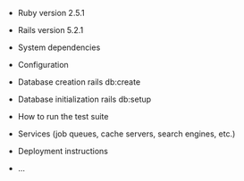 * Ruby version
  2.5.1
* Rails version
  5.2.1
* System dependencies

* Configuration

* Database creation
  rails db:create
* Database initialization
  rails db:setup
* How to run the test suite

* Services (job queues, cache servers, search engines, etc.)

* Deployment instructions

* ...
